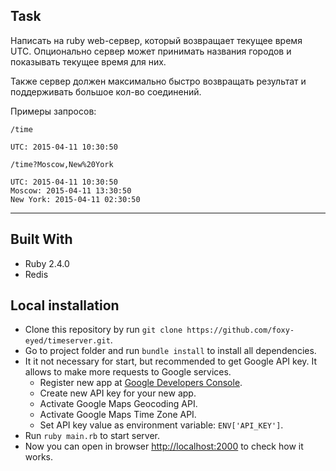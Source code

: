 ## Task

Написать на ruby web-сервер, который возвращает текущее время UTC. Опционально сервер может принимать названия городов и показывать текущее время для них.

Также сервер должен максимально быстро возвращать результат и поддерживать большое кол-во соединений.

Примеры запросов:
```
/time

UTC: 2015-04-11 10:30:50

/time?Moscow,New%20York

UTC: 2015-04-11 10:30:50
Moscow: 2015-04-11 13:30:50
New York: 2015-04-11 02:30:50
```
--------------

## Built With
* Ruby 2.4.0
* Redis

## Local installation

* Clone this repository by run `git clone https://github.com/foxy-eyed/timeserver.git`.
* Go to project folder and run `bundle install` to install all dependencies.
* It it not necessary for start, but recommended to get Google API key. It allows to make more requests to Google services.
    * Register new app at [Google Developers Console](http://console.developers.google.com).
    * Create new API key for your new app.
    * Activate Google Maps Geocoding API.
    * Activate Google Maps Time Zone API.
    * Set API key value as environment variable: `ENV['API_KEY']`.
* Run `ruby main.rb` to start server.
* Now you can open in browser [http://localhost:2000](http://localhost:2000) to check how it works.
